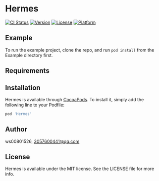 # Hermes

[![CI Status](https://img.shields.io/travis/ws00801526/Hermes.svg?style=flat)](https://travis-ci.org/ws00801526/Hermes)
[![Version](https://img.shields.io/cocoapods/v/Hermes.svg?style=flat)](https://cocoapods.org/pods/Hermes)
[![License](https://img.shields.io/cocoapods/l/Hermes.svg?style=flat)](https://cocoapods.org/pods/Hermes)
[![Platform](https://img.shields.io/cocoapods/p/Hermes.svg?style=flat)](https://cocoapods.org/pods/Hermes)

## Example

To run the example project, clone the repo, and run `pod install` from the Example directory first.

## Requirements

## Installation

Hermes is available through [CocoaPods](https://cocoapods.org). To install
it, simply add the following line to your Podfile:

```ruby
pod 'Hermes'
```

## Author

ws00801526, 3057600441@qq.com

## License

Hermes is available under the MIT license. See the LICENSE file for more info.

